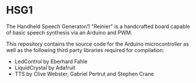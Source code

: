 # HSG1
The Handheld Speech Generator/1 "Reinier" is a handcrafted board capable of basic speech synthesis via an Arduino and PWM.

This repository contains the source code for the Arduino microcontroller as well as the following third party libraries required for compilation:
 - LedControl by Eberhard Fahle
 - LiquidCrystal by Adafruit
 - TTS by Clive Webster, Gabriel Pertrut and Stephen Crane
